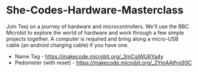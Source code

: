 # She-Codes-Hardware-Masterclass

Join Teej on a journey of hardware and microcontrollers.  We'll use the BBC Microbit to explore the world of hardware and work through a few simple projects together.  A computer is required and bring along a micro-USB cable (an android charging cable) if you have one.  

* Name Tag - https://makecode.microbit.org/_3mCgjWU6Ya4y
* Pedometer (with reset) - https://makecode.microbit.org/_2YmAAtfys93C
